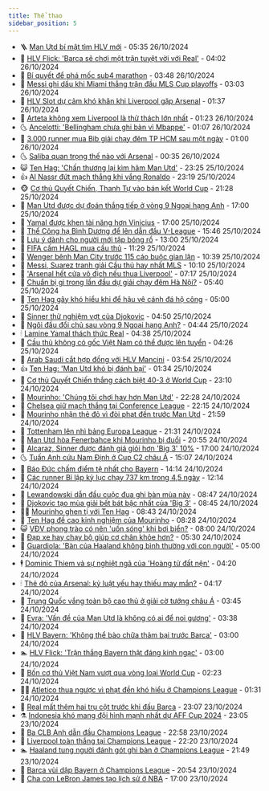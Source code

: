 ```yaml
---
title: Thể thao
sidebar_position: 5
---
```


<!-- vnexpress-the-thao:START -->
- 🪜 [Man Utd bí mật tìm HLV mới](https://vnexpress.net/man-utd-bi-mat-tim-hlv-moi-4808700.html) - 05:35 26/10/2024
- 🦩 [HLV Flick: &#39;Barca sẽ chơi một trận tuyệt vời với Real&#39;](https://vnexpress.net/hlv-flick-barca-se-choi-mot-tran-tuyet-voi-voi-real-4808650.html) - 04:02 26/10/2024
- 🧰 [Bí quyết để phá mốc sub4 marathon](https://vnexpress.net/bi-quyet-de-pha-moc-sub4-marathon-4808350.html) - 03:48 26/10/2024
- 🤗 [Messi ghi dấu khi Miami thắng trận đầu MLS Cup playoffs](https://vnexpress.net/messi-ghi-dau-khi-miami-thang-tran-dau-mls-cup-playoffs-4808690.html) - 03:03 26/10/2024
- 🥳 [HLV Slot dự cảm khó khăn khi Liverpool gặp Arsenal](https://vnexpress.net/hlv-slot-du-cam-kho-khan-khi-liverpool-gap-arsenal-4804817.html) - 01:37 26/10/2024
- 🦣 [Arteta không xem Liverpool là thử thách lớn nhất](https://vnexpress.net/arteta-khong-xem-liverpool-la-thu-thach-lon-nhat-4808095.html) - 01:23 26/10/2024
- 🌜 [Ancelotti: &#39;Bellingham chưa ghi bàn vì Mbappe&#39;](https://vnexpress.net/ancelotti-bellingham-chua-ghi-ban-vi-mbappe-4808173.html) - 01:07 26/10/2024
- 🫶 [3.000 runner mua Bib giải chạy đêm TP HCM sau một ngày](https://vnexpress.net/3-000-runner-mua-bib-giai-chay-dem-tp-hcm-sau-mot-ngay-4808444.html) - 01:00 26/10/2024
- 🌜 [Saliba quan trọng thế nào với Arsenal](https://vnexpress.net/saliba-quan-trong-the-nao-voi-arsenal-4808316.html) - 00:35 26/10/2024
- 😺 [Ten Hag: &#39;Chấn thương lại kìm hãm Man Utd&#39;](https://vnexpress.net/ten-hag-chan-thuong-lai-kim-ham-man-utd-4808629.html) - 23:25 25/10/2024
- 👍 [Al Nassr đứt mạch thắng khi vắng Ronaldo](https://vnexpress.net/al-nassr-dut-mach-thang-khi-vang-ronaldo-4808626.html) - 23:19 25/10/2024
- 🐵 [Cơ thủ Quyết Chiến, Thanh Tự vào bán kết World Cup](https://vnexpress.net/co-thu-quyet-chien-thanh-tu-vao-ban-ket-world-cup-4808624.html) - 21:28 25/10/2024
- 💫 [Man Utd được dự đoán thắng tiếp ở vòng 9 Ngoại hạng Anh](https://vnexpress.net/man-utd-duoc-du-doan-thang-tiep-o-vong-9-ngoai-hang-anh-4808298.html) - 17:00 25/10/2024
- 🦆 [Yamal được khen tài năng hơn Vinicius](https://vnexpress.net/yamal-duoc-khen-tai-nang-hon-vinicius-4808599.html) - 17:00 25/10/2024
- 🙉 [Thể Công hạ Bình Dương để lên dẫn đầu V-League](https://vnexpress.net/the-cong-ha-binh-duong-de-len-dan-dau-v-league-4808583.html) - 15:46 25/10/2024
- 📝 [Lưu ý dành cho người mới tập bóng rổ](https://vnexpress.net/luu-y-danh-cho-nguoi-moi-tap-bong-ro-4808442.html) - 13:00 25/10/2024
- 💯 [FIFA cấm HAGL mua cầu thủ](https://vnexpress.net/fifa-cam-hagl-mua-cau-thu-4808563.html) - 11:29 25/10/2024
- 🌈 [Wenger bênh Man City trước 115 cáo buộc gian lận](https://vnexpress.net/wenger-benh-man-city-truoc-115-cao-buoc-gian-lan-4808478.html) - 10:39 25/10/2024
- 🦩 [Messi, Suarez tranh giải Cầu thủ hay nhất MLS](https://vnexpress.net/messi-suarez-tranh-giai-cau-thu-hay-nhat-mls-4808400.html) - 10:10 25/10/2024
- 🐲 [&#39;Arsenal hết cửa vô địch nếu thua Liverpool&#39;](https://vnexpress.net/arsenal-het-cua-vo-dich-neu-thua-liverpool-4808306.html) - 07:17 25/10/2024
- 🌁 [Chuẩn bị gì trong lần đầu dự giải chạy đêm Hà Nội?](https://vnexpress.net/chuan-bi-gi-trong-lan-dau-du-giai-chay-dem-ha-noi-4806906.html) - 05:40 25/10/2024
- 💯 [Ten Hag gây khó hiểu khi để hậu vệ cánh đá hộ công](https://vnexpress.net/ten-hag-gay-kho-hieu-khi-de-hau-ve-canh-da-ho-cong-4808275.html) - 05:00 25/10/2024
- 🌝 [Sinner thử nghiệm vợt của Djokovic](https://vnexpress.net/sinner-thu-nghiem-vot-cua-djokovic-4808348.html) - 04:50 25/10/2024
- 🤖 [Ngôi đầu đổi chủ sau vòng 9 Ngoại hạng Anh?](https://vnexpress.net/ngoi-dau-doi-chu-sau-vong-9-ngoai-hang-anh-4808328.html) - 04:44 25/10/2024
- 🕯 [Lamine Yamal thách thức Real](https://vnexpress.net/lamine-yamal-thach-thuc-real-4808292.html) - 04:38 25/10/2024
- 🧰 [Cầu thủ không có gốc Việt Nam có thể được lên tuyển](https://vnexpress.net/cau-thu-khong-co-goc-viet-nam-co-the-duoc-len-tuyen-4808301.html) - 04:26 25/10/2024
- 🥳 [Arab Saudi cắt hợp đồng với HLV Mancini](https://vnexpress.net/arab-saudi-cat-hop-dong-voi-hlv-mancini-4808284.html) - 03:54 25/10/2024
- 👍 [Ten Hag: &#39;Man Utd khó bị đánh bại&#39;](https://vnexpress.net/ten-hag-man-utd-kho-bi-danh-bai-4808180.html) - 01:34 25/10/2024
- 💪 [Cơ thủ Quyết Chiến thắng cách biệt 40-3 ở World Cup](https://vnexpress.net/co-thu-quyet-chien-thang-cach-biet-40-3-o-world-cup-4808168.html) - 23:10 24/10/2024
- 👹 [Mourinho: &#39;Chúng tôi chơi hay hơn Man Utd&#39;](https://vnexpress.net/mourinho-chung-toi-choi-hay-hon-man-utd-4808172.html) - 22:28 24/10/2024
- 🧰 [Chelsea giữ mạch thắng tại Conference League](https://vnexpress.net/chelsea-giu-mach-thang-tai-conference-league-4808171.html) - 22:15 24/10/2024
- 🚀 [Mourinho nhận thẻ đỏ vì đòi phạt đền trước Man Utd](https://vnexpress.net/mourinho-nhan-the-do-vi-doi-phat-den-truoc-man-utd-4808170.html) - 21:59 24/10/2024
- 🎃 [Tottenham lên nhì bảng Europa League](https://vnexpress.net/tottenham-len-nhi-bang-europa-league-4808169.html) - 21:31 24/10/2024
- 🧰 [Man Utd hòa Fenerbahce khi Mourinho bị đuổi](https://vnexpress.net/man-utd-hoa-fenerbahce-khi-mourinho-bi-duoi-4808166.html) - 20:55 24/10/2024
- 👀 [Alcaraz, Sinner được đánh giá giỏi hơn &#39;Big 3&#39; 10%](https://vnexpress.net/alcaraz-sinner-duoc-danh-gia-gioi-hon-big-3-10-4808064.html) - 17:00 24/10/2024
- 🌜 [Tuấn Anh cứu Nam Định ở Cup C2 châu Á](https://vnexpress.net/tuan-anh-cuu-nam-dinh-o-cup-c2-chau-a-4808146.html) - 15:07 24/10/2024
- 🫶 [Báo Đức chấm điểm tệ nhất cho Bayern](https://vnexpress.net/bao-duc-cham-diem-te-nhat-cho-bayern-4808070.html) - 14:14 24/10/2024
- 🦄 [Các runner Bỉ lập kỷ lục chạy 737 km trong 4,5 ngày](https://vnexpress.net/cac-runner-bi-lap-ky-luc-chay-737-km-trong-4-5-ngay-4808069.html) - 12:14 24/10/2024
- 🥳 [Lewandowski dẫn đầu cuộc đua ghi bàn mùa này](https://vnexpress.net/lewandowski-dan-dau-cuoc-dua-ghi-ban-mua-nay-4807970.html) - 08:47 24/10/2024
- 🐲 [Djokovic tạo mùa giải bết bát bậc nhất của &#39;Big 3&#39;](https://vnexpress.net/djokovic-tao-mua-giai-bet-bat-bac-nhat-cua-big-3-4808024.html) - 08:45 24/10/2024
- 🧑‍🏫 [Mourinho ghen tị với Ten Hag](https://vnexpress.net/mourinho-ghen-ti-voi-ten-hag-4808010.html) - 08:43 24/10/2024
- 🤔 [Ten Hag đề cao kinh nghiệm của Mourinho](https://vnexpress.net/ten-hag-de-cao-kinh-nghiem-cua-mourinho-4807992.html) - 08:28 24/10/2024
- 😺 [VĐV phong trào có nên &#39;uốn sóng&#39; khi bơi biển?](https://vnexpress.net/vdv-phong-trao-co-nen-uon-song-khi-boi-bien-4807322.html) - 08:00 24/10/2024
- 💪 [Đạp xe hay chạy bộ giúp cơ chân khỏe hơn?](https://vnexpress.net/dap-xe-hay-chay-bo-giup-co-chan-khoe-hon-4806996.html) - 05:30 24/10/2024
- 💼 [Guardiola: &#39;Bàn của Haaland không bình thường với con người&#39;](https://vnexpress.net/guardiola-ban-cua-haaland-khong-binh-thuong-voi-con-nguoi-4807895.html) - 05:00 24/10/2024
- 🕴 [Dominic Thiem và sự nghiệt ngã của &#39;Hoàng tử đất nện&#39;](https://vnexpress.net/dominic-thiem-va-su-nghiet-nga-cua-hoang-tu-dat-nen-4807852.html) - 04:20 24/10/2024
- 🕯 [Thẻ đỏ của Arsenal: kỷ luật yếu hay thiếu may mắn?](https://vnexpress.net/the-do-cua-arsenal-ky-luat-yeu-hay-thieu-may-man-4807414.html) - 04:17 24/10/2024
- 📝 [Trung Quốc vắng toàn bộ cao thủ ở giải cờ tướng châu Á](https://vnexpress.net/trung-quoc-vang-toan-bo-cao-thu-o-giai-co-tuong-chau-a-4807814.html) - 03:45 24/10/2024
- 🧐 [Evra: &#39;Vấn đề của Man Utd là không có ai để noi gương&#39;](https://vnexpress.net/evra-van-de-cua-man-utd-la-khong-co-ai-de-noi-guong-4807616.html) - 03:38 24/10/2024
- 🙉 [HLV Bayern: &#39;Không thể bào chữa thảm bại trước Barca&#39;](https://vnexpress.net/hlv-bayern-khong-the-bao-chua-tham-bai-truoc-barca-4807743.html) - 03:00 24/10/2024
- 🏊 [HLV Flick: &#39;Trận thắng Bayern thật đáng kinh ngạc&#39;](https://vnexpress.net/hlv-flick-tran-thang-bayern-that-dang-kinh-ngac-4807732.html) - 03:00 24/10/2024
- 🌊 [Bốn cơ thủ Việt Nam vượt qua vòng loại World Cup](https://vnexpress.net/bon-co-thu-viet-nam-vuot-qua-vong-loai-world-cup-4807793.html) - 02:23 24/10/2024
- 👨‍🏫 [Atletico thua ngược vì phạt đền khó hiểu ở Champions League](https://vnexpress.net/atletico-thua-nguoc-vi-phat-den-kho-hieu-o-champions-league-4807774.html) - 01:31 24/10/2024
- 🥷 [Real mất thêm hai trụ cột trước khi đấu Barca](https://vnexpress.net/real-mat-them-hai-tru-cot-truoc-khi-dau-barca-4807730.html) - 23:07 23/10/2024
- ⚗️ [Indonesia khó mang đội hình mạnh nhất dự AFF Cup 2024](https://vnexpress.net/indonesia-kho-mang-doi-hinh-manh-nhat-du-aff-cup-2024-4807720.html) - 23:05 23/10/2024
- 🌮 [Ba CLB Anh dẫn đầu Champions League](https://vnexpress.net/ba-clb-anh-dan-dau-champions-league-4807726.html) - 22:58 23/10/2024
- 🤩 [Liverpool toàn thắng tại Champions League](https://vnexpress.net/liverpool-toan-thang-tai-champions-league-4807725.html) - 22:20 23/10/2024
- 🏊 [Haaland tung người đánh gót ghi bàn ở Champions League](https://vnexpress.net/haaland-tung-nguoi-danh-got-ghi-ban-o-champions-league-4807724.html) - 21:49 23/10/2024
- 🐎 [Barca vùi dập Bayern ở Champions League](https://vnexpress.net/barca-vui-dap-bayern-o-champions-league-4807722.html) - 20:54 23/10/2024
- 💫 [Cha con LeBron James tạo lịch sử ở NBA](https://vnexpress.net/cha-con-lebron-james-tao-lich-su-o-nba-4807699.html) - 17:00 23/10/2024<!-- vnexpress-the-thao:END -->

